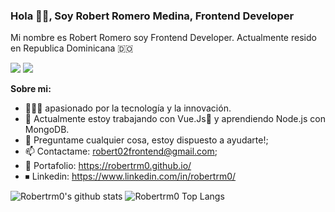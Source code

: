 <h3 align="start">Hola 👋🏽, Soy Robert Romero Medina, Frontend Developer</h3>

<p align="start" >Mi nombre es Robert Romero soy Frontend Developer. Actualmente resido en Republica Dominicana 🇩🇴</p>

<p >
<a href="https://twitter.com/robertrm00"><img src="https://img.shields.io/twitter/follow/Robertrm00?style=social" /></a>
<a href="https://github.com/Robertrm0"><img src="https://img.shields.io/github/followers/Robertrm0?label=follow&style=social" /></a>
</p>

**Sobre mi:**

- 👨🏽‍💻 apasionado por la tecnología y la innovación.
- 🌱 Actualmente estoy trabajando con Vue.Js💚 y aprendiendo Node.js con MongoDB.
- 💬 Preguntame cualquier cosa, estoy dispuesto a ayudarte!;
- 📫 Contactame: robert02frontend@gmail.com;
- 📍  Portafolio: https://robertrm0.github.io/
- ⏹ Linkedin: https://www.linkedin.com/in/robertrm0/



![Robertrm0's github stats](https://github-readme-stats.vercel.app/api?username=robertrm0&show_icons=true&theme=light)
![Robertrm0 Top Langs](https://github-readme-stats.vercel.app/api/top-langs/?username=robertrm0&theme=light&layout=compact)
